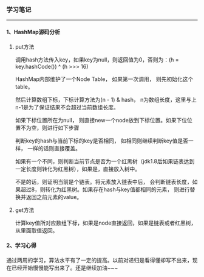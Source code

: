 ### 学习笔记

---

#### 1、HashMap源码分析

1. put方法

   调用hash方法传入key，如果key为null，则返回值为0，否则为：(h = key.hashCode()) ^ (h >>> 16)

   HashMap内部维护了一个Node Table， 如果第一次调用， 则先初始化这个table。

   然后计算数组下标，下标计算方法为(n - 1) & hash， n为数组长度，这里与上n-1是为了保证结果不会超过当前数组长度。

   如果下标位置所在为null， 则直接new一个node放到下标位置。如果下位位置不为空，则进行如下步骤

   判断key的hash与当前下标的key是否相同， 如相同则继续判断key值是否一样， 一样的话则直接覆盖。

   如果有一个不同，则判断当前节点是否为一个红黑树（jdk1.8后如果链表达到一定长度则转化为红黑树），如果是，直接放入树中。

   不是的话，则证明当前是个链表。将元素放入链表中后， 会判断链表长度，如果超过8，则转化为红黑树。如果存在hash与key值都相同的元素， 则进行替换并返回之前元素的value。

2. get方法

   计算key值所对应数组下标，如果是node直接返回，如果是链表或者红黑树，从里面取值返回。

#### 2、学习心得

  通过两周的学习，算法水平有了一定的提高。以前对递归是看得懂却写不出来，现在已经开始慢慢能写出来了。还是继续加油~~~





